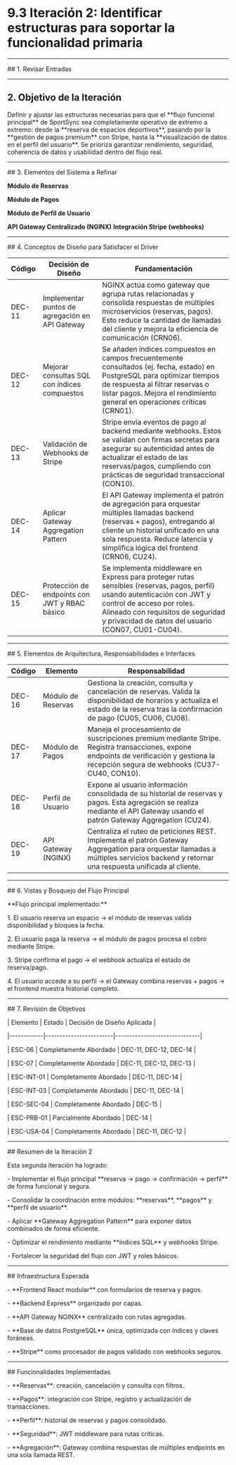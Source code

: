 # 9.3 Iteración 2: Identificar estructuras para soportar la funcionalidad primaria



---



\## 1. Revisar Entradas


---



## 2. Objetivo de la Iteración



Definir y ajustar las estructuras necesarias para que el \*\*flujo funcional principal\*\* de SportSync sea completamente operativo de extremo a extremo: desde la \*\*reserva de espacios deportivos\*\*, pasando por la \*\*gestión de pagos premium\*\* con Stripe, hasta la \*\*visualización de datos en el perfil del usuario\*\*. Se prioriza garantizar rendimiento, seguridad, coherencia de datos y usabilidad dentro del flujo real.



---



\## 3. Elementos del Sistema a Refinar



**Módulo de Reservas**

**Módulo de Pagos**

**Módulo de Perfil de Usuario**

**API Gateway Centralizado (NGINX)**
**Integración Stripe (webhooks)**



---



\## 4. Conceptos de Diseño para Satisfacer el Driver



| Código  | Decisión de Diseño                                       | Fundamentación                                                                                                                                                                                                                                                   |
|---------|-----------------------------------------------------------|-------------------------------------------------------------------------------------------------------------------------------------------------------------------------------------------------------------------------------------------------------------------|
| DEC-11  | Implementar puntos de agregación en API Gateway           | NGINX actúa como gateway que agrupa rutas relacionadas y consolida respuestas de múltiples microservicios (reservas, pagos). Esto reduce la cantidad de llamadas del cliente y mejora la eficiencia de comunicación (CRN06).                                   |
| DEC-12  | Mejorar consultas SQL con índices compuestos              | Se añaden índices compuestos en campos frecuentemente consultados (ej. fecha, estado) en PostgreSQL para optimizar tiempos de respuesta al filtrar reservas o listar pagos. Mejora el rendimiento general en operaciones críticas (CRN01).                    |
| DEC-13  | Validación de Webhooks de Stripe                          | Stripe envía eventos de pago al backend mediante webhooks. Estos se validan con firmas secretas para asegurar su autenticidad antes de actualizar el estado de las reservas/pagos, cumpliendo con prácticas de seguridad transaccional (CON10).                |
| DEC-14  | Aplicar Gateway Aggregation Pattern                       | El API Gateway implementa el patrón de agregación para orquestar múltiples llamadas backend (reservas + pagos), entregando al cliente un historial unificado en una sola respuesta. Reduce latencia y simplifica lógica del frontend (CRN06, CU24).           |
| DEC-15  | Protección de endpoints con JWT y RBAC básico             | Se implementa middleware en Express para proteger rutas sensibles (reservas, pagos, perfil) usando autenticación con JWT y control de acceso por roles. Alineado con requisitos de seguridad y privacidad de datos del usuario (CON07, CU01-CU04).              |




---



\## 5. Elementos de Arquitectura, Responsabilidades e Interfaces



| Código  | Elemento                | Responsabilidad                                                                                                                                                                           |
|---------|--------------------------|--------------------------------------------------------------------------------------------------------------------------------------------------------------------------------------------|
| DEC-16  | Módulo de Reservas       | Gestiona la creación, consulta y cancelación de reservas. Valida la disponibilidad de horarios y actualiza el estado de la reserva tras la confirmación de pago (CU05, CU06, CU08).       |
| DEC-17  | Módulo de Pagos          | Maneja el procesamiento de suscripciones premium mediante Stripe. Registra transacciones, expone endpoints de verificación y gestiona la recepción segura de webhooks (CU37-CU40, CON10). |
| DEC-18  | Perfil de Usuario        | Expone al usuario información consolidada de su historial de reservas y pagos. Esta agregación se realiza mediante el API Gateway usando el patrón Gateway Aggregation (CU24).            |
| DEC-19  | API Gateway (NGINX)      | Centraliza el ruteo de peticiones REST. Implementa el patrón Gateway Aggregation para orquestar llamadas a múltiples servicios backend y retornar una respuesta unificada al cliente.     |


---



\## 6. Vistas y Bosquejo del Flujo Principal



\*\*Flujo principal implementado:\*\*



1\. El usuario reserva un espacio → el módulo de reservas valida disponibilidad y bloquea la fecha.

2\. El usuario paga la reserva → el módulo de pagos procesa el cobro mediante Stripe.

3\. Stripe confirma el pago → el webhook actualiza el estado de reserva/pago.

4\. El usuario accede a su perfil → el Gateway combina reservas + pagos → el frontend muestra historial completo.



---



\## 7. Revisión de Objetivos



| Elemento   | Estado                 | Decisión de Diseño Aplicada |

|------------|------------------------|------------------------------|

| ESC-06     | Completamente Abordado | DEC-11, DEC-12, DEC-14 |

| ESC-07     | Completamente Abordado | DEC-11, DEC-12, DEC-13 |

| ESC-INT-01 | Completamente Abordado | DEC-11, DEC-14 |

| ESC-INT-03 | Completamente Abordado | DEC-11, DEC-14 |

| ESC-SEC-04 | Completamente Abordado | DEC-15 |

| ESC-PRB-01 | Parcialmente Abordado  | DEC-14 |

| ESC-USA-04 | Completamente Abordado | DEC-11, DEC-12 |



---



\## Resumen de la Iteración 2



Esta segunda iteración ha logrado:



\- Implementar el flujo principal \*\*reserva → pago → confirmación → perfil\*\* de forma funcional y segura.

\- Consolidar la coordinación entre módulos: \*\*reservas\*\*, \*\*pagos\*\* y \*\*perfil de usuario\*\*.

\- Aplicar \*\*Gateway Aggregation Pattern\*\* para exponer datos combinados de forma eficiente.

\- Optimizar el rendimiento mediante \*\*índices SQL\*\* y webhooks Stripe.

\- Fortalecer la seguridad del flujo con JWT y roles básicos.



---



\## Infraestructura Esperada



\- \*\*Frontend React modular\*\* con formularios de reserva y pagos.

\- \*\*Backend Express\*\* organizado por capas.

\- \*\*API Gateway NGINX\*\* centralizado con rutas agregadas.

\- \*\*Base de datos PostgreSQL\*\* única, optimizada con índices y claves foráneas.

\- \*\*Stripe\*\* como procesador de pagos validado con webhooks seguros.



---



\## Funcionalidades Implementadas



\- \*\*Reservas\*\*: creación, cancelación y consulta con filtros.

\- \*\*Pagos\*\*: integración con Stripe, registro y actualización de transacciones.

\- \*\*Perfil\*\*: historial de reservas y pagos consolidado.

\- \*\*Seguridad\*\*: JWT middleware para rutas críticas.

\- \*\*Agregación\*\*: Gateway combina respuestas de múltiples endpoints en una sola llamada REST.



